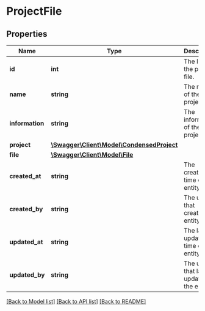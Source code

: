 # ProjectFile

## Properties
Name | Type | Description | Notes
------------ | ------------- | ------------- | -------------
**id** | **int** | The ID of the project file. | [optional] 
**name** | **string** | The name of the project file. | [optional] 
**information** | **string** | The information of the project file. | [optional] 
**project** | [**\Swagger\Client\Model\CondensedProject**](CondensedProject.md) |  | [optional] 
**file** | [**\Swagger\Client\Model\File**](File.md) |  | [optional] 
**created_at** | **string** | The creation time of the entity. | [optional] 
**created_by** | **string** | The user that created the entity. | [optional] 
**updated_at** | **string** | The last updated time of the entity. | [optional] 
**updated_by** | **string** | The user that last updated the entity. | [optional] 

[[Back to Model list]](../README.md#documentation-for-models) [[Back to API list]](../README.md#documentation-for-api-endpoints) [[Back to README]](../README.md)


